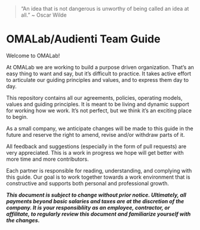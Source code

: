 > “An idea that is not dangerous is unworthy of being called an idea at all.” ~ Oscar Wilde

# OMALab\/Audienti Team Guide

Welcome to OMALab!

At OMALab we are working to build a purpose driven organization. That’s an easy thing to want and say, but it’s difficult to practice. It takes active effort to articulate our guiding principles and values, and to express them day to day.

This repository contains all our agreements, policies, operating models, values and guiding principles. It is meant to be living and dynamic support for working how we work. It’s not perfect, but we think it’s an exciting place to begin.

As a small company, we anticipate changes will be made to this guide in the future and reserve the right to amend, revise and\/or withdraw parts of it.

All feedback and suggestions \(especially in the form of pull requests\) are very appreciated. This is a work in progress we hope will get better with more time and more contributors.

Each partner is responsible for reading, understanding, and complying with this guide. Our goal is to work together towards a work environment that is constructive and supports both personal and professional growth.

**_This document is subject to change without prior notice. Ultimately, all payments beyond basic salaries and taxes are at the discretion of the company. It is your responsibliity as an employee, contractor, or affilitate, to regularly review this document and familiarize yourself with the changes._**

